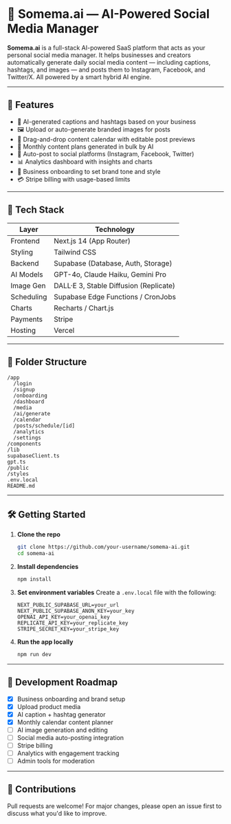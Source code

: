 # 🚀 Somema.ai — AI-Powered Social Media Manager

**Somema.ai** is a full-stack AI-powered SaaS platform that acts as your personal social media manager. It helps businesses and creators automatically generate daily social media content — including captions, hashtags, and images — and posts them to Instagram, Facebook, and Twitter/X. All powered by a smart hybrid AI engine.

---

## 🔑 Features

- 🧠 AI-generated captions and hashtags based on your business
- 🖼️ Upload or auto-generate branded images for posts
- 📅 Drag-and-drop content calendar with editable post previews
- 🔁 Monthly content plans generated in bulk by AI
- 📲 Auto-post to social platforms (Instagram, Facebook, Twitter)
- 📊 Analytics dashboard with insights and charts
- 💼 Business onboarding to set brand tone and style
- 💳 Stripe billing with usage-based limits

---

## 🧰 Tech Stack

| Layer         | Technology                         |
|---------------|-------------------------------------|
| Frontend      | Next.js 14 (App Router)             |
| Styling       | Tailwind CSS                        |
| Backend       | Supabase (Database, Auth, Storage)  |
| AI Models     | GPT-4o, Claude Haiku, Gemini Pro    |
| Image Gen     | DALL·E 3, Stable Diffusion (Replicate) |
| Scheduling    | Supabase Edge Functions / CronJobs  |
| Charts        | Recharts / Chart.js                 |
| Payments      | Stripe                              |
| Hosting       | Vercel                              |

---

## 📁 Folder Structure

```
/app
  /login
  /signup
  /onboarding
  /dashboard
  /media
  /ai/generate
  /calendar
  /posts/schedule/[id]
  /analytics
  /settings
/components
/lib
supabaseClient.ts
gpt.ts
/public
/styles
.env.local
README.md
```

---

## 🛠️ Getting Started

1. **Clone the repo**
   ```bash
   git clone https://github.com/your-username/somema-ai.git
   cd somema-ai
   ```

2. **Install dependencies**

   ```bash
   npm install
   ```

3. **Set environment variables**
   Create a `.env.local` file with the following:

   ```env
   NEXT_PUBLIC_SUPABASE_URL=your_url
   NEXT_PUBLIC_SUPABASE_ANON_KEY=your_key
   OPENAI_API_KEY=your_openai_key
   REPLICATE_API_KEY=your_replicate_key
   STRIPE_SECRET_KEY=your_stripe_key
   ```

4. **Run the app locally**

   ```bash
   npm run dev
   ```

---

## 📌 Development Roadmap

* [x] Business onboarding and brand setup
* [x] Upload product media
* [x] AI caption + hashtag generator
* [x] Monthly calendar content planner
* [ ] AI image generation and editing
* [ ] Social media auto-posting integration
* [ ] Stripe billing
* [ ] Analytics with engagement tracking
* [ ] Admin tools for moderation

---

## 🤝 Contributions

Pull requests are welcome! For major changes, please open an issue first to discuss what you'd like to improve. 